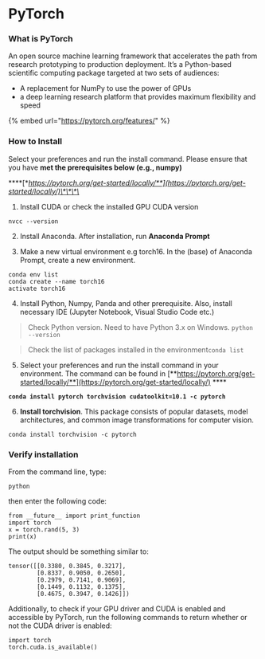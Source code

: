 # PyTorch

### What  is PyTorch

An open source machine learning framework that accelerates the path from research prototyping to production deployment. It’s a Python-based scientific computing package targeted at two sets of audiences:

* A replacement for NumPy to use the power of GPUs
* a deep learning research platform that provides maximum flexibility and speed

{% embed url="https://pytorch.org/features/" %}

### How to Install

Select your preferences and run the install command.  Please ensure that you have **met the prerequisites below \(e.g., numpy\)**

\*\*\*\*[**https://pytorch.org/get-started/locally/**](https://pytorch.org/get-started/locally/)\*\*\*\*

1. Install CUDA or  check the installed GPU CUDA version

```text
nvcc --version
```

2. Install Anaconda. After installation,  run **Anaconda Prompt**

3. Make a new virtual environment e.g  torch16. In the \(base\) of Anaconda Prompt, create a new environment.

```text
conda env list
conda create --name torch16
activate torch16 
```

4. Install  Python, Numpy, Panda and other prerequisite. Also, install necessary IDE \(Jupyter Notebook, Visual Studio Code etc.\)

> Check Python version.  Need to have  Python 3.x on Windows. `python --version`

> Check the list of packages installed in the environment`conda list`

5. Select your preferences and run the install command in your environment. The command can be found in  [**https://pytorch.org/get-started/locally/**](https://pytorch.org/get-started/locally/)  ****

**`conda install pytorch torchvision cudatoolkit=10.1 -c pytorch`**

6. **Install torchvision**. This package consists of popular datasets, model architectures, and common image transformations for computer vision. 

`conda install torchvision -c pytorch`

### Verify installation

From the command line, type:

```text
python
```

then enter the following code:

```text
from __future__ import print_function
import torch
x = torch.rand(5, 3)
print(x)
```

The output should be something similar to:

```text
tensor([[0.3380, 0.3845, 0.3217],
        [0.8337, 0.9050, 0.2650],
        [0.2979, 0.7141, 0.9069],
        [0.1449, 0.1132, 0.1375],
        [0.4675, 0.3947, 0.1426]])
```

Additionally, to check if your GPU driver and CUDA is enabled and accessible by PyTorch, run the following commands to return whether or not the CUDA driver is enabled:

```text
import torch
torch.cuda.is_available()
```

